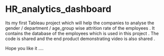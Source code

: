 # HR_analytics_dashboard
Its my first Tableau project which will help the companies to analyse the gender / department / age_group wise attrition rate of the employees . 
It contains the database of the employees which is used in this project . 
The code is shared and the end product demonstrating video is also shared .

Hope you like it .... 
